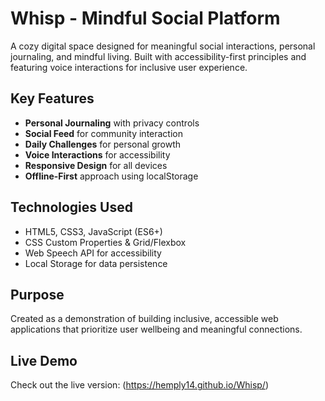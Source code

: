 # Whisp - Mindful Social Platform

A cozy digital space designed for meaningful social interactions, personal journaling, and mindful living. Built with accessibility-first principles and featuring voice interactions for inclusive user experience.

## Key Features
- **Personal Journaling** with privacy controls
- **Social Feed** for community interaction  
- **Daily Challenges** for personal growth
- **Voice Interactions** for accessibility
- **Responsive Design** for all devices
- **Offline-First** approach using localStorage

## Technologies Used
- HTML5, CSS3, JavaScript (ES6+)
- CSS Custom Properties & Grid/Flexbox
- Web Speech API for accessibility
- Local Storage for data persistence

## Purpose
Created as a demonstration of building inclusive, accessible web applications that prioritize user wellbeing and meaningful connections.

## Live Demo
Check out the live version: (https://hemply14.github.io/Whisp/)
